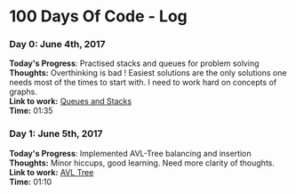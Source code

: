 # 100 Days Of Code - Log

### Day 0: June 4th, 2017  
**Today's Progress**: Practised stacks and queues for problem solving  
**Thoughts:** Overthinking is bad ! Easiest solutions are the only solutions one needs most of the times to start with. I need to work hard on concepts of graphs.  
**Link to work:** [Queues and Stacks](https://github.com/bawejakunal/hackerrank/commit/90bb6acb9ac979a07e7ea557e6ee5c44ca0800f3?diff=unified)  
**Time:** 01:35  



### Day 1: June 5th, 2017  
**Today's Progress**: Implemented AVL-Tree balancing and insertion  
**Thoughts:** Minor hiccups, good learning. Need more clarity of thoughts.  
**Link to work:** [AVL Tree](https://github.com/bawejakunal/hackerrank/commit/32517c5419ac423f635cbe7fff52b48485448436?diff=unified)  
**Time:** 01:10  

